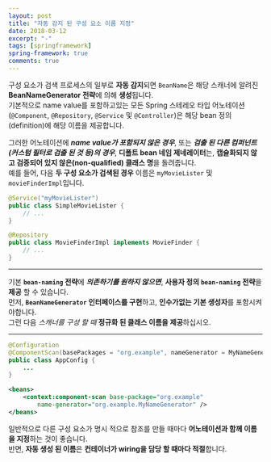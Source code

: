 ```yaml
---
layout: post
title: "자동 감지 된 구성 요소 이름 지정"
date: 2018-03-12
excerpt: "-"
tags: [springframework]
spring-framework: true
comments: true
---
```



구성 요소가 검색 프로세스의 일부로 **자동 감지**되면
`BeanName`은 해당 스캐너에 알려진 **BeanNameGenerator 전략**에 의해 **생성**됩니다.  
기본적으로 name value를 포함하고있는 모든 Spring 스테레오 타입 어노테이션
(`@Component`, `@Repository`, `@Service` 및 `@Controller`)은 해당 bean 정의(definition)에 해당 이름을 제공합니다.  

그러한 어노테이션에 ***name value가 포함되지 않은 경우***,
또는 ***검출 된 다른 컴퍼넌트 (커스텀 필터로 검출 된 것 등)의 경우***,
**디폴트 bean 네임 제네레이터**는, **캡슐화되지 않고 검증되어 있지 않은(non-qualified) 클래스 명**을 돌려줍니다.  
예를 들어, 다음 **두 구성 요소가 검색된 경우** 이름은 `myMovieLister` 및 `movieFinderImpl`입니다.  
~~~java
@Service("myMovieLister")
public class SimpleMovieLister {
    // ...
}
~~~
~~~java
@Repository
public class MovieFinderImpl implements MovieFinder {
    // ...
}
~~~

---
기본 **`bean-naming` 전략**에 ***의존하기를 원하지 않으면***,
**사용자 정의 `bean-naming` 전략**을 **제공** 할 수 있습니다.  
먼저, **`BeanNameGenerator` 인터페이스를 구현**하고,
**인수가없는 기본 생성자**를 포함시켜야합니다.  
그런 다음 *스캐너를 구성 할 때* **정규화 된 클래스 이름을 제공**하십시오.

---
~~~java
@Configuration
@ComponentScan(basePackages = "org.example", nameGenerator = MyNameGenerator.class)
public class AppConfig {
    ...
}
~~~
~~~xml
<beans>
    <context:component-scan base-package="org.example"
        name-generator="org.example.MyNameGenerator" />
</beans>
~~~

일반적으로 다른 구성 요소가 명시 적으로 참조를 만들 때마다 
**어노테이션과 함께 이름을 지정**하는 것이 좋습니다.  
반면, **자동 생성 된 이름**은 **컨테이너가 wiring을 담당 할 때마다 적절**합니다.
